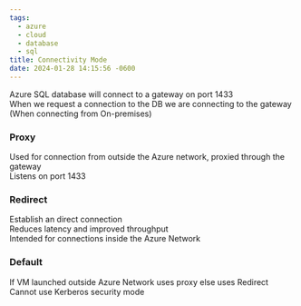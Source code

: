 ```yaml
---
tags:
  - azure
  - cloud
  - database
  - sql
title: Connectivity Mode
date: 2024-01-28 14:15:56 -0600
---
```


Azure SQL database will connect to a gateway on port 1433  
When we request a connection to the DB we are connecting to the gateway (When connecting from On-premises)

### Proxy
Used for connection from outside the Azure network, proxied through the gateway  
Listens on port 1433

### Redirect
Establish an direct connection  
Reduces latency and improved throughput  
Intended for connections inside the Azure Network

### Default
If VM launched outside Azure Network uses proxy else uses Redirect  
Cannot use Kerberos security mode

